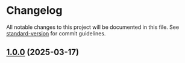 # Changelog

All notable changes to this project will be documented in this file. See [standard-version](https://github.com/conventional-changelog/standard-version) for commit guidelines.

## [1.0.0](https://github.com/nelsoncastro/java-semantic-release/compare/v1.2.0...v1.0.0) (2025-03-17)
